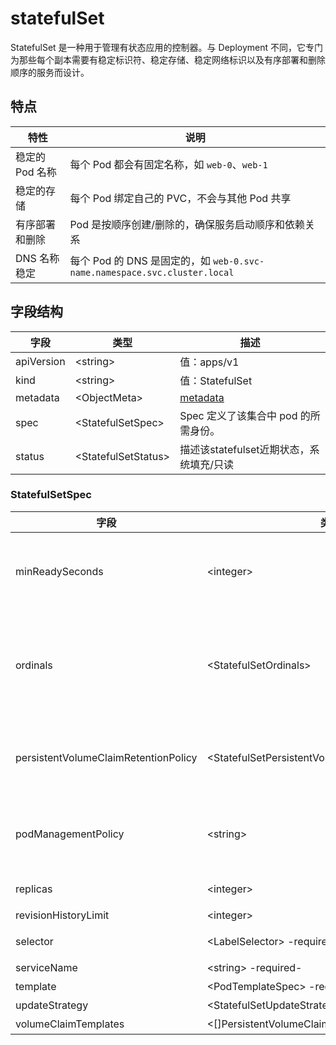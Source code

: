 # statefulSet

StatefulSet 是一种用于管理有状态应用的控制器。与 Deployment 不同，它专门为那些每个副本需要有稳定标识符、稳定存储、稳定网络标识以及有序部署和删除顺序的服务而设计。

## 特点

| 特性         | 说明                                                               |
| ---------- | ---------------------------------------------------------------- |
| 稳定的 Pod 名称 | 每个 Pod 都会有固定名称，如 `web-0`、`web-1`                                 |
| 稳定的存储      | 每个 Pod 绑定自己的 PVC，不会与其他 Pod 共享                                    |
| 有序部署和删除    | Pod 是按顺序创建/删除的，确保服务启动顺序和依赖关系                                     |
| DNS 名称稳定   | 每个 Pod 的 DNS 是固定的，如 `web-0.svc-name.namespace.svc.cluster.local` |

## 字段结构

|字段|类型|描述|
|---|----|----|
|apiVersion|\<string>|值：apps/v1|
|kind|\<string>|值：StatefulSet|
|metadata|\<ObjectMeta>|[metadata](/kubernetes/explain/Pod.md#metadata)|
|spec|\<StatefulSetSpec>|Spec 定义了该集合中 pod 的所需身份。|
|status|\<StatefulSetStatus>|描述该statefulset近期状态，系统填充/只读|

### StatefulSetSpec

|字段|类型|描述|
|----|---|----|
|minReadySeconds|\<integer>|保持就绪状态的最短秒数，以使其被视为可用。默认值为 0（Pod 就绪后将立即被视为可用）。|
|ordinals|\<StatefulSetOrdinals>|序号 (ordinals) 控制 StatefulSet 中副本索引的编号。默认序号行为是将第一个副本的索引分配为“0”，之后每请求一个新副本，索引就加 1。|
|persistentVolumeClaimRetentionPolicy|\<StatefulSetPersistentVolumeClaimRetentionPolicy>|控制 StatefulSet 中关联的 PersistentVolumeClaim (PVC) 在 Pod 删除后的保留或删除策略。|
|podManagementPolicy|\<string>|用于控制 StatefulSet 创建、删除或缩放其 Pod 时的 顺序策略。它是一个可选字段，默认值为 OrderedReady|
|replicas|\<integer>|statefulSet期望运行的副本数|
|revisionHistoryLimit|\<integer>|保留历史版本的数量。|
|selector|\<LabelSelector> -required-|标签选择器，匹配Pod标签|
|serviceName|\<string> -required-|选择一个service名。|
|template|\<PodTemplateSpec> -required-|Pod模板。|
|updateStrategy|\<StatefulSetUpdateStrategy>|Pod更新策略。|
|volumeClaimTemplates|\<[]PersistentVolumeClaim>|持久卷申领模板。|